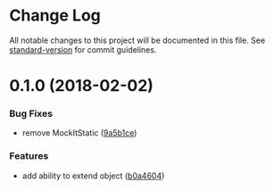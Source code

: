 # Change Log

All notable changes to this project will be documented in this file. See [standard-version](https://github.com/conventional-changelog/standard-version) for commit guidelines.

<a name="0.1.0"></a>
# 0.1.0 (2018-02-02)


### Bug Fixes

* remove MockItStatic ([9a5b1ce](https://github.com/ike18t/mock_it/commit/9a5b1ce))


### Features

* add ability to extend object ([b0a4604](https://github.com/ike18t/mock_it/commit/b0a4604))
